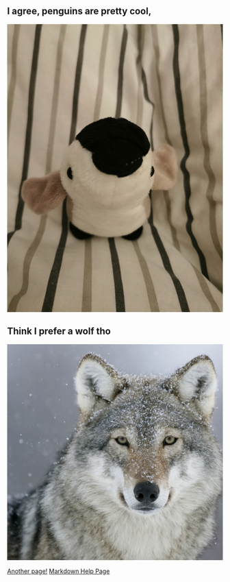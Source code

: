## I agree, penguins are pretty cool,

![alt]( IMG_20210228_211340.jpg "Title")

## Think I prefer a wolf tho

![alt]( 5315.jpg "Title")

<a href="FirstPage">Another page!</a>
<a href="markdownHelp">Markdown Help Page</a>

